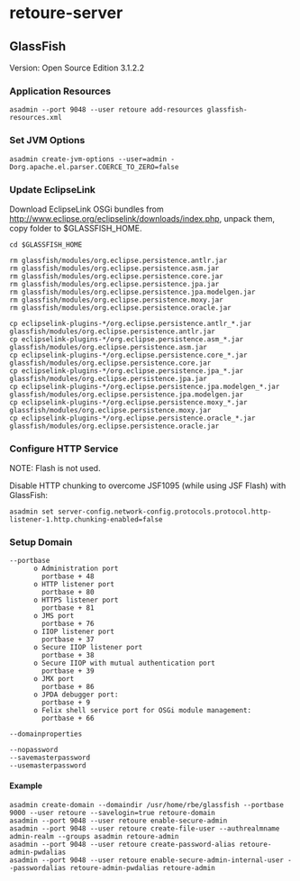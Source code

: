 # retoure-server

## GlassFish

Version: Open Source Edition 3.1.2.2

### Application Resources

    asadmin --port 9048 --user retoure add-resources glassfish-resources.xml

### Set JVM Options

    asadmin create-jvm-options --user=admin -Dorg.apache.el.parser.COERCE_TO_ZERO=false

### Update EclipseLink

Download EclipseLink OSGi bundles from http://www.eclipse.org/eclipselink/downloads/index.php, unpack them, copy folder to $GLASSFISH_HOME.

    cd $GLASSFISH_HOME
    
    rm glassfish/modules/org.eclipse.persistence.antlr.jar
    rm glassfish/modules/org.eclipse.persistence.asm.jar
    rm glassfish/modules/org.eclipse.persistence.core.jar
    rm glassfish/modules/org.eclipse.persistence.jpa.jar
    rm glassfish/modules/org.eclipse.persistence.jpa.modelgen.jar
    rm glassfish/modules/org.eclipse.persistence.moxy.jar
    rm glassfish/modules/org.eclipse.persistence.oracle.jar
    
    cp eclipselink-plugins-*/org.eclipse.persistence.antlr_*.jar        glassfish/modules/org.eclipse.persistence.antlr.jar
    cp eclipselink-plugins-*/org.eclipse.persistence.asm_*.jar          glassfish/modules/org.eclipse.persistence.asm.jar
    cp eclipselink-plugins-*/org.eclipse.persistence.core_*.jar         glassfish/modules/org.eclipse.persistence.core.jar
    cp eclipselink-plugins-*/org.eclipse.persistence.jpa_*.jar          glassfish/modules/org.eclipse.persistence.jpa.jar
    cp eclipselink-plugins-*/org.eclipse.persistence.jpa.modelgen_*.jar glassfish/modules/org.eclipse.persistence.jpa.modelgen.jar
    cp eclipselink-plugins-*/org.eclipse.persistence.moxy_*.jar         glassfish/modules/org.eclipse.persistence.moxy.jar
    cp eclipselink-plugins-*/org.eclipse.persistence.oracle_*.jar       glassfish/modules/org.eclipse.persistence.oracle.jar

### Configure HTTP Service

NOTE: Flash is not used.

Disable HTTP chunking to overcome JSF1095 (while using JSF Flash) with GlassFish:

    asadmin set server-config.network-config.protocols.protocol.http-listener-1.http.chunking-enabled=false

### Setup Domain

    --portbase
          o Administration port
            portbase + 48
          o HTTP listener port
            portbase + 80
          o HTTPS listener port
            portbase + 81
          o JMS port
            portbase + 76
          o IIOP listener port
            portbase + 37
          o Secure IIOP listener port
            portbase + 38
          o Secure IIOP with mutual authentication port
            portbase + 39
          o JMX port
            portbase + 86
          o JPDA debugger port:
            portbase + 9
          o Felix shell service port for OSGi module management:
            portbase + 66
    
    --domainproperties
    
    --nopassword
    --savemasterpassword
    --usemasterpassword

#### Example

    asadmin create-domain --domaindir /usr/home/rbe/glassfish --portbase 9000 --user retoure --savelogin=true retoure-domain
    asadmin --port 9048 --user retoure enable-secure-admin
    asadmin --port 9048 --user retoure create-file-user --authrealmname admin-realm --groups asadmin retoure-admin
    asadmin --port 9048 --user retoure create-password-alias retoure-admin-pwdalias
    asadmin --port 9048 --user retoure enable-secure-admin-internal-user --passwordalias retoure-admin-pwdalias retoure-admin
